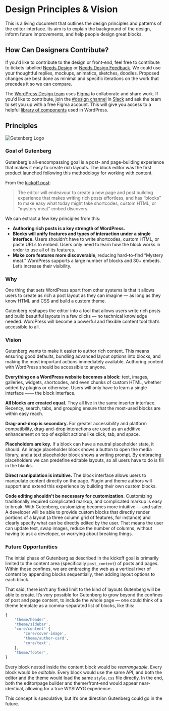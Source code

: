 # Design Principles & Vision

This is a living document that outlines the design principles and patterns of the editor interface. Its aim is to explain the background of the design, inform future improvements, and help people design great blocks.

## How Can Designers Contribute?

If you'd like to contribute to the design or front-end, feel free to contribute to tickets labelled [Needs Design](https://github.com/WordPress/gutenberg/issues?q=is%3Aissue+is%3Aopen+label%3A%22Needs+Design%22) or [Needs Design Feedback](https://github.com/WordPress/gutenberg/issues?q=is%3Aissue+is%3Aopen+label%3A"Needs+Design+Feedback%22). We could use your thoughtful replies, mockups, animatics, sketches, doodles. Proposed changes are best done as minimal and specific iterations on the work that precedes it so we can compare.

The [WordPress Design team](http://make.wordpress.org/design/) uses [Figma](https://www.figma.com/) to collaborate and share work. If you'd like to contribute, join the [#design channel](http://wordpress.slack.com/messages/design/) in [Slack](https://make.wordpress.org/chat/) and ask the team to set you up with a free Figma account. This will give you access to a helpful [library of components](https://www.figma.com/file/ZtN5xslEVYgzU7Dd5CxgGZwq/WordPress-Components?node-id=0%3A1) used in WordPress.

## Principles

![Gutenberg Logo](https://cldup.com/J2MgjuShPv-3000x3000.png)

### Goal of Gutenberg

Gutenberg's all-encompassing goal is a post- and page-building experience that makes it easy to create rich layouts. The block editor was the first product launched following this methodology for working with content.

From the [kickoff post](https://make.wordpress.org/core/2017/01/04/focus-tech-and-design-leads/):

> The editor will endeavour to create a new page and post building experience that makes writing rich posts effortless, and has “blocks” to make easy what today might take shortcodes, custom HTML, or “mystery meat” embed discovery.

We can extract a few key principles from this:

- **Authoring rich posts is a key strength of WordPress.**
- **Blocks will unify features and types of interaction under a single interface.** Users shouldn’t have to write shortcodes, custom HTML, or paste URLs to embed. Users only need to learn how the block works in order to use all of its features.
- **Make core features more discoverable**, reducing hard-to-find “Mystery meat.” WordPress supports a large number of blocks and 30+ embeds. Let’s increase their visibility.

### Why

One thing that sets WordPress apart from other systems is that it allows users to create as rich a post layout as they can imagine — as long as they know HTML and CSS and build a custom theme.

Gutenberg reshapes the editor into a tool that allows users write rich posts and build beautiful layouts in a few clicks — no technical knowledge needed. WordPress will become a powerful and flexible content tool that’s accessible to all.

### Vision

Gutenberg wants to make it easier to author rich content. This means ensuring good defaults, bundling advanced layout options into blocks, and making the most important actions immediately available. Authoring content with WordPress should be accessible to anyone.

**Everything on a WordPress website becomes a block:** text, images, galleries, widgets, shortcodes, and even chunks of custom HTML, whether added by plugins or otherwise. Users will only have to learn a single interface —— the block interface.

**All blocks are created equal.** They all live in the same inserter interface. Recency, search, tabs, and grouping ensure that the most-used blocks are within easy reach.

**Drag-and-drop is secondary.** For greater accessibility and platform compatibility, drag-and-drop interactions are used as an additive enhancement on top of explicit actions like click, tab, and space.

**Placeholders are key.** If a block can have a neutral placeholder state, it should. An image placeholder block shows a button to open the media library, and a text placeholder block shows a writing prompt. By embracing placeholders we can predefine editable layouts, so all users have to do is fill in the blanks.

**Direct manipulation is intuitive.** The block interface allows users to manipulate content directly on the page. Plugin and theme authors will support and extend this experience by building their own custom blocks.

**Code editing shouldn't be necessary for customization.** Customizing traditionally required complicated markup, and complicated markup is easy to break. With Gutenberg, customizing becomes more intuitive — and safer. A developer will be able to provide custom blocks that directly render portions of a layout (a three column grid of features, for instance) and clearly specify what can be directly edited by the user. That means the user can update text, swap images, reduce the number of columns, without having to ask a developer, or worrying about breaking things.

### Future Opportunities

The initial phase of Gutenberg as described in the kickoff goal is primarily limited to the content area (specifically `post_content`) of posts and pages. Within those confines, we are embracing the web as a vertical river of content by appending blocks sequentially, then adding layout options to each block.

That said, there isn’t any fixed limit to the kind of layouts Gutenberg will be able to create. It’s very possible for Gutenberg to grow beyond the confines of post and page content, to include the whole page — one could think of a theme template as a comma-separated list of blocks, like this:

```js
{
	'theme/header',
	'theme/sidebar',
	'core/content' {
		'core/cover-image',
		'theme/author-card',
		'core/text',
	},
	'theme/footer',
}
```

Every block nested inside the content block would be _rearrangeable_. Every block would be _editable_. Every block would use the same API, and both the editor and the theme would load the same `style.css` file directly. In the end, both the editor/page builder and theme/front-end would appear near-identical, allowing for a true WYSIWYG experience.

This concept is speculative, but it’s one direction Gutenberg could go in the future.
